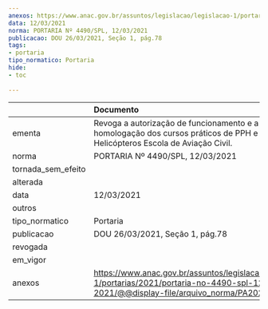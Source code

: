 ```yaml
---
anexos: https://www.anac.gov.br/assuntos/legislacao/legislacao-1/portarias/2021/portaria-no-4490-spl-12-03-2021/@@display-file/arquivo_norma/PA2021-4490.pdf
data: 12/03/2021
norma: PORTARIA Nº 4490/SPL, 12/03/2021
publicacao: DOU 26/03/2021, Seção 1, pág.78
tags:
- portaria
tipo_normatico: Portaria
hide: 
- toc 
 
---
```


|                    | Documento                                                                                                                                            |
|:-------------------|:-----------------------------------------------------------------------------------------------------------------------------------------------------|
| ementa             | Revoga a autorização de funcionamento e a homologação dos cursos práticos de PPH e INVH da Voe Helicópteros Escola de Aviação Civil.                 |
| norma              | PORTARIA Nº 4490/SPL, 12/03/2021                                                                                                                     |
| tornada_sem_efeito |                                                                                                                                                      |
| alterada           |                                                                                                                                                      |
| data               | 12/03/2021                                                                                                                                           |
| outros             |                                                                                                                                                      |
| tipo_normatico     | Portaria                                                                                                                                             |
| publicacao         | DOU 26/03/2021, Seção 1, pág.78                                                                                                                      |
| revogada           |                                                                                                                                                      |
| em_vigor           |                                                                                                                                                      |
| anexos             | https://www.anac.gov.br/assuntos/legislacao/legislacao-1/portarias/2021/portaria-no-4490-spl-12-03-2021/@@display-file/arquivo_norma/PA2021-4490.pdf |